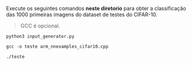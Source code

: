 Execute os seguintes comandos **neste diretorio** para obter a classificação das 1000 primeiras imagens do dataset de testes do CIFAR-10.

> GCC é opcional.

```
python3 input_generator.py
```
```
gcc -o teste arm_nnexamples_cifar10.cpp
```
```
./teste
```

